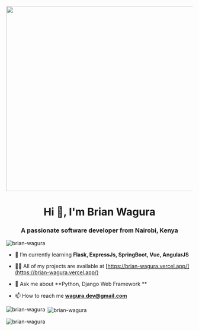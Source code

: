 <img width="1000px" height="500px" src="https://media.tenor.com/ITc1hNBSH_wAAAAd/coding-typing.gif" />

<h1 align="center">Hi 👋, I'm Brian Wagura</h1>
<h3 align="center">A passionate software developer from Nairobi, Kenya</h3>

<p align="left"> <img src="https://komarev.com/ghpvc/?username=brian-wagura&label=Profile%20views&color=0e75b6&style=flat" alt="brian-wagura" /> </p>

- 🌱 I’m currently learning **Flask, ExpressJs, SpringBoot, Vue, AngularJS**

- 👨‍💻 All of my projects are available at [https://brian-wagura.vercel.app/](https://brian-wagura.vercel.app/)

- 💬 Ask me about **Python, Django Web Framework **

- 📫 How to reach me **wagura.dev@gmail.com**

<p><img align="left" src="https://github-readme-stats.vercel.app/api/top-langs?username=brian-wagura&show_icons=true&locale=en&layout=compact&theme=dark" alt="brian-wagura" /></p>

<p>&nbsp;<img align="center" src="https://github-readme-stats.vercel.app/api?username=brian-wagura&show_icons=true&locale=en&theme=dark" alt="brian-wagura" /></p>

<p><img align="center" src="https://github-readme-streak-stats.herokuapp.com/?user=brian-wagura&theme=dark" alt="brian-wagura" /></p>




